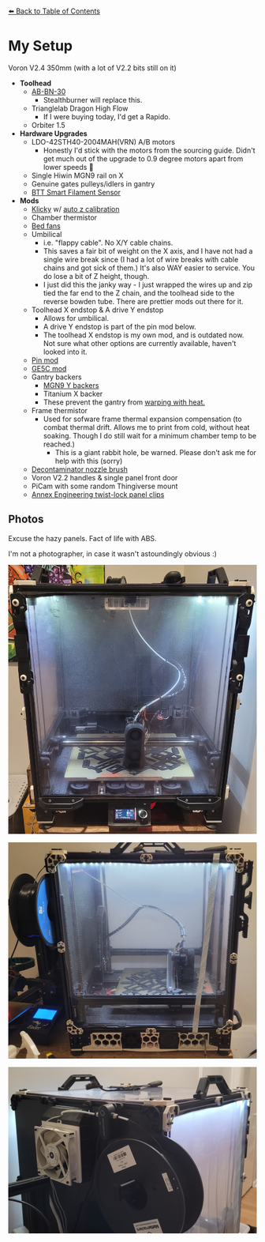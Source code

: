 [:arrow_left: Back to Table of Contents](/README.md)

# My Setup

Voron V2.4 350mm (with a lot of V2.2 bits still on it)
- **Toolhead**
    - [AB-BN-30](https://github.com/VoronDesign/VoronUsers/tree/master/printer_mods/Badnoob/AB-BN)
        - Stealthburner will replace this.
    - Trianglelab Dragon High Flow
        - If I were buying today, I'd get a Rapido.
    - Orbiter 1.5
- **Hardware Upgrades**
    - LDO-42STH40-2004MAH(VRN) A/B motors
        - Honestly I'd stick with the motors from the sourcing guide. Didn't get much out of the upgrade to 0.9 degree motors apart from lower speeds :clown_face:
    - Single Hiwin MGN9 rail on X
    - Genuine gates pulleys/idlers in gantry
    - [BTT Smart Filament Sensor](https://www.amazon.com/BIGTREETECH-Filament-Sensor-Detection-Printer/dp/B07Z7Y5VY9)
- **Mods**
    - [Klicky](https://github.com/jlas1/Klicky-Probe) w/ [auto z calibration](https://github.com/protoloft/klipper_z_calibration)
    - Chamber thermistor
    - [Bed fans](https://github.com/VoronDesign/VoronUsers/tree/master/printer_mods/Ellis/Bed_Fans)
    - Umbilical 
        - i.e. "flappy cable". No X/Y cable chains. 
        - This saves a fair bit of weight on the X axis, and I have not had a single wire break since (I had a lot of wire breaks with cable chains and got sick of them.) It's also WAY easier to service. You do lose a bit of Z height, though.
        - I just did this the janky way - I just wrapped the wires up and zip tied the far end to the Z chain, and the toolhead side to the reverse bowden tube. There are prettier mods out there for it.
    - Toolhead X endstop & A drive Y endstop 
        - Allows for umbilical.
        - A drive Y endstop is part of the pin mod below.
        - The toolhead X endstop is my own mod, and is outdated now. Not sure what other options are currently available, haven't looked into it.
    - [Pin mod](https://github.com/hartk1213/MISC/tree/main/Voron%20Mods/Voron%202/2.4/Voron2.4_Pins_Mod)
    - [GE5C mod](https://github.com/hartk1213/MISC/tree/main/Voron%20Mods/Voron%202/2.4/Voron2.4_GE5C)
    - Gantry backers
        - [MGN9 Y backers](https://github.com/VoronDesign/VoronUsers/tree/master/printer_mods/bythorsthunder/MGN9_Backers)
        - Titanium X backer
        - These prevent the gantry from [warping with heat.](https://github.com/tanaes/whopping_Voron_mods/tree/main/extrusion_backers)
    - Frame thermistor
        - Used for sofware frame thermal expansion compensation (to combat thermal drift. Allows me to print from cold, without heat soaking. Though I do still wait for a minimum chamber temp to be reached.)
            - This is a giant rabbit hole, be warned. Please don't ask me for help with this (sorry)
    - [Decontaminator nozzle brush](https://github.com/VoronDesign/VoronUsers/tree/master/abandoned_mods/printer_mods/edwardyeeks/Decontaminator_Purge_Bucket_%26_Nozzle_Scrubber)
    - Voron V2.2 handles & single panel front door
    - PiCam with some random Thingiverse mount
    - [Annex Engineering twist-lock panel clips](https://github.com/Annex-Engineering/Other_Printer_Mods/tree/master/All_Printers/Annex_Panel_2020_Clips_and_Hinges)


## Photos
Excuse the hazy panels. Fact of life with ABS.

I'm not a photographer, in case it wasn't astoundingly obvious :)

![](/images/my_setup.jpg)

![](/images/my_setup_2.jpg)

![](/images/my_setup_3.jpg)